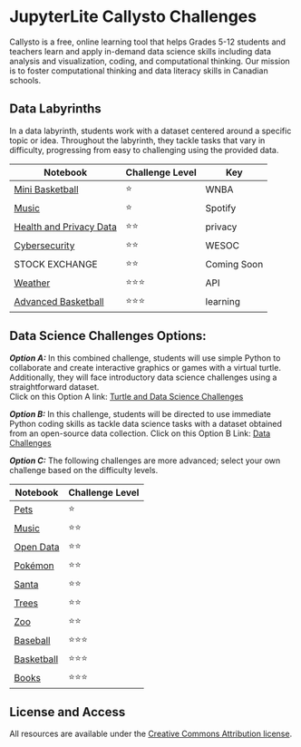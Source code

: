 # JupyterLite Callysto Challenges 

Callysto is a free, online learning tool that helps Grades 5-12 students and teachers learn and apply in-demand data science skills including data analysis and visualization, coding, and computational thinking. Our mission is to foster computational thinking and data literacy skills in Canadian schools.


## Data Labyrinths
In a data labyrinth, students work with a dataset centered around a specific topic or idea. Throughout the labyrinth, they tackle tasks that vary in difficulty, progressing from easy to challenging using the provided data.

|Notebook|Challenge Level|Key
|-|-|-|
|[Mini Basketball](https://callysto.github.io/jupyterlite/notebooks/?path=data-labyrinth%2Fmini-basketball%2Fmini-basketball.ipynb)|⭐|WNBA
|[Music](https://callysto.github.io/jupyterlite/notebooks/?path=data-labyrinth%2Fmusic%2Fmusic.ipynb)|⭐|Spotify
|[Health and Privacy Data](https://callysto.github.io/jupyterlite/notebooks/?path=data-labyrinth%2Fhealth-data-privacy%2Fhealth-data-privacy.ipynb)|⭐⭐|privacy
|[Cybersecurity](https://callysto.github.io/jupyterlite/notebooks/?path=data-labyrinth%2Fcybersecurity%2Fcybersecurity.ipynb)|⭐⭐|WESOC
|STOCK EXCHANGE|⭐⭐|Coming Soon
|[Weather](https://callysto.github.io/jupyterlite/notebooks/?path=data-labyrinth%2Fweather%2Fweather.ipynb)|⭐⭐⭐|API
|[Advanced Basketball](https://callysto.github.io/jupyterlite/notebooks/?path=data-labyrinth%2Fadvanced-basketball%2Fadvanced-basketball.ipynb)|⭐⭐⭐|learning

## Data Science Challenges Options:
***Option A:***  In this combined challenge, students will use simple Python to collaborate and create interactive graphics or games with a virtual turtle. Additionally, they will face introductory data science challenges using a straightforward dataset.  
Click on this Option A link: [Turtle and Data Science Challenges](https://callysto.github.io/jupyterlite/notebooks/index.html?path=hackathon%2Fturtles-ds.ipynb)

***Option B:***  In this challenge, students will be directed to use immediate Python coding skills as tackle data science tasks with a dataset obtained from an open-source data collection. 
                                                                                            Click on this Option B Link: [Data Challenges](https://callysto.github.io/jupyterlite/notebooks/index.html?path=hackathon%2Fdata.ipynb)


***Option C:*** The following challenges are more advanced; select your own challenge based on the difficulty levels.


|Notebook|Challenge Level|
|-|-|
|[Pets](https://callysto.github.io/jupyterlite/notebooks/index.html?path=hackathon%2FPets/pets-intro.ipynb)|⭐
|[Music](https://callysto.github.io/jupyterlite/notebooks/index.html?path=hackathon%2FMusic/music-intro.ipynb)|⭐⭐
|[Open Data](https://callysto.github.io/jupyterlite/notebooks/index.html?path=hackathon%2FOpenData/open-data-intro.ipynb)|⭐⭐
|[Pokémon](https://callysto.github.io/jupyterlite/notebooks/index.html?path=hackathon%2FPok%C3%A9mon/pokemon-intro.ipynb)|⭐⭐
|[Santa](https://callysto.github.io/jupyterlite/notebooks/index.html?path=hackathon%2FSanta/santa-intro.ipynb)|⭐⭐
|[Trees](https://callysto.github.io/jupyterlite/notebooks/index.html?path=hackathon%2FTrees/trees-intro.ipynb)|⭐⭐
|[Zoo](https://callysto.github.io/jupyterlite/notebooks/index.html?path=hackathon%2FZoo/zoo-intro.ipynb)|⭐⭐
|[Baseball](https://callysto.github.io/jupyterlite/notebooks/index.html?path=hackathon%2FBaseball/baseball-introduction.ipynb)|⭐⭐⭐
|[Basketball](https://callysto.github.io/jupyterlite/notebooks/index.html?path=hackathon%2FBasketball/basketball-introduction.ipynb)|⭐⭐⭐
|[Books](https://callysto.github.io/jupyterlite/notebooks/index.html?path=hackathon%2FBooks/books-intro.ipynb)|⭐⭐⭐


## License and Access

All resources are available under the [Creative Commons Attribution license](https://github.com/callysto/curriculum-notebooks/blob/master/LICENSE.md).

